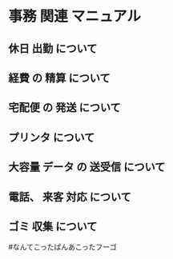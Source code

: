 #  事務 関連 マニュアル 
## 休日 出勤 について 
## 経費 の 精算 について 
## 宅配便 の 発送 について
## プリンタ について 
## 大容量 データ の 送受信 について
## 電話、 来客 対応 について 
## ゴミ 収集 について
#なんてこったぱんあこったフーゴ